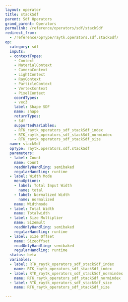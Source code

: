 ```yaml
---
layout: operator
title: stackSdf
parent: Sdf Operators
grand_parent: Operators
permalink: /reference/operators/sdf/stackSdf
redirect_from:
  - /reference/opType/raytk.operators.sdf.stackSdf/
op:
  category: sdf
  inputs:
  - contextTypes:
    - Context
    - MaterialContext
    - CameraContext
    - LightContext
    - RayContext
    - ParticleContext
    - VertexContext
    - PixelContext
    coordTypes:
    - vec3
    label: Shape SDF
    name: shape
    returnTypes:
    - Sdf
    supportedVariables:
    - RTK_raytk_operators_sdf_stackSdf_index
    - RTK_raytk_operators_sdf_stackSdf_normindex
    - RTK_raytk_operators_sdf_stackSdf_size
  name: stackSdf
  opType: raytk.operators.sdf.stackSdf
  parameters:
  - label: Count
    name: Count
    readOnlyHandling: semibaked
    regularHandling: runtime
  - label: Width Mode
    menuOptions:
    - label: Total Input Width
      name: total
    - label: Normalized Width
      name: normalized
    name: Widthmode
  - label: Total Width
    name: Totalwidth
  - label: Size Multiplier
    name: Sizemult
    readOnlyHandling: semibaked
    regularHandling: runtime
  - label: Size Offset
    name: Sizeoffset
    readOnlyHandling: semibaked
    regularHandling: runtime
  status: beta
  variables:
  - label: RTK_raytk_operators_sdf_stackSdf_index
    name: RTK_raytk_operators_sdf_stackSdf_index
  - label: RTK_raytk_operators_sdf_stackSdf_normindex
    name: RTK_raytk_operators_sdf_stackSdf_normindex
  - label: RTK_raytk_operators_sdf_stackSdf_size
    name: RTK_raytk_operators_sdf_stackSdf_size

---
```

